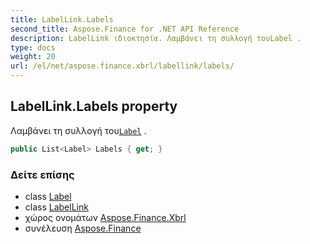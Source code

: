 ```yaml
---
title: LabelLink.Labels
second_title: Aspose.Finance for .NET API Reference
description: LabelLink ιδιοκτησία. Λαμβάνει τη συλλογή τουLabel .
type: docs
weight: 20
url: /el/net/aspose.finance.xbrl/labellink/labels/
---
```

## LabelLink.Labels property

Λαμβάνει τη συλλογή του[`Label`](../../label/) .

```csharp
public List<Label> Labels { get; }
```

### Δείτε επίσης

* class [Label](../../label/)
* class [LabelLink](../)
* χώρος ονομάτων [Aspose.Finance.Xbrl](../../labellink/)
* συνέλευση [Aspose.Finance](../../../)


